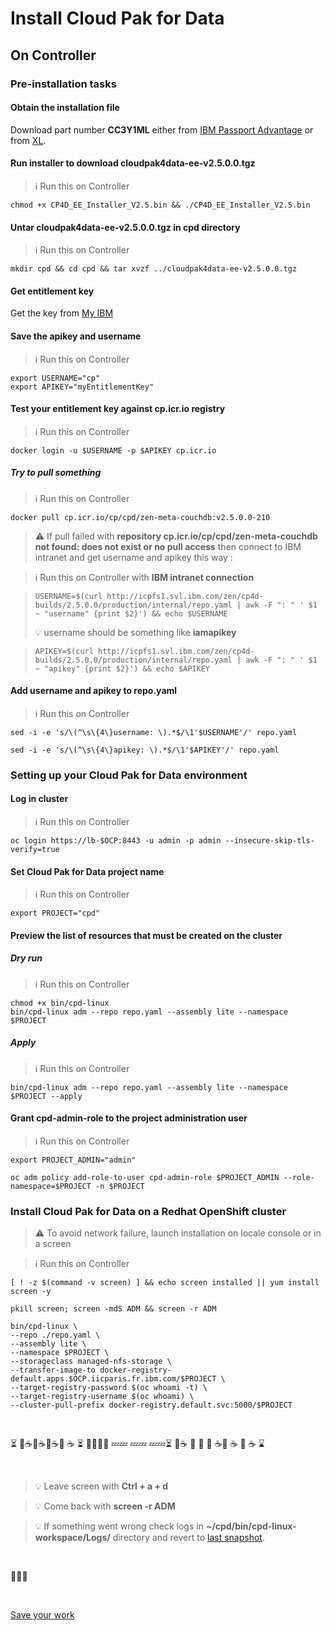 # Install Cloud Pak for Data

## On Controller

### Pre-installation tasks

#### Obtain the installation file

Download part number **CC3Y1ML** either from [IBM Passport Advantage](https://www.ibm.com/software/passportadvantage/pao_customer.html) or from [XL](https://w3-03.ibm.com/software/xl/download/ticket.wss).

<!--
```
mount /mnt/iicbackup/produits
rsync  /mnt/iicbackup/produits/ISO/add-ons/icp4d/cpd/cloudpak4data-ee-v2.5.0.0.tgz ~
```
-->

#### Run installer to download cloudpak4data-ee-v2.5.0.0.tgz

> :information_source: Run this on Controller

```
chmod +x CP4D_EE_Installer_V2.5.bin && ./CP4D_EE_Installer_V2.5.bin
```

#### Untar cloudpak4data-ee-v2.5.0.0.tgz in cpd directory

> :information_source: Run this on Controller

```
mkdir cpd && cd cpd && tar xvzf ../cloudpak4data-ee-v2.5.0.0.tgz
```

#### Get entitlement key

Get the key from [My IBM](https://myibm.ibm.com/products-services/containerlibrary)

#### Save the apikey and username

> :information_source: Run this on Controller

```
export USERNAME="cp"
export APIKEY="myEntitlementKey"
```

#### Test your entitlement key against cp.icr.io registry

> :information_source: Run this on Controller

```
docker login -u $USERNAME -p $APIKEY cp.icr.io
```

##### Try to pull something

> :information_source: Run this on Controller

```
docker pull cp.icr.io/cp/cpd/zen-meta-couchdb:v2.5.0.0-210
```

> :warning: If pull failed with **repository cp.icr.io/cp/cpd/zen-meta-couchdb not found: does not exist or no pull access** then connect to IBM intranet and get username and apikey this way :

> :information_source: Run this on Controller with **IBM intranet connection**

>```
>USERNAME=$(curl http://icpfs1.svl.ibm.com/zen/cp4d-builds/2.5.0.0/production/internal/repo.yaml | awk -F ": " ' $1 ~ "username" {print $2}') && echo $USERNAME
>```
> :bulb: username should be something like **iamapikey**

>```
>APIKEY=$(curl http://icpfs1.svl.ibm.com/zen/cp4d-builds/2.5.0.0/production/internal/repo.yaml | awk -F ": " ' $1 ~ "apikey" {print $2}') && echo $APIKEY
>```

#### Add username and apikey to repo.yaml

> :information_source: Run this on Controller

```
sed -i -e 's/\(^\s\{4\}username: \).*$/\1'$USERNAME'/' repo.yaml

sed -i -e 's/\(^\s\{4\}apikey: \).*$/\1'$APIKEY'/' repo.yaml
```

### Setting up your Cloud Pak for Data environment

#### Log in cluster

> :information_source: Run this on Controller

```
oc login https://lb-$OCP:8443 -u admin -p admin --insecure-skip-tls-verify=true
```

#### Set Cloud Pak for Data project name

> :information_source: Run this on Controller

	export PROJECT="cpd"

#### Preview the list of resources that must be created on the cluster

##### Dry run

> :information_source: Run this on Controller

```
chmod +x bin/cpd-linux
bin/cpd-linux adm --repo repo.yaml --assembly lite --namespace $PROJECT
```

##### Apply

> :information_source: Run this on Controller

```
bin/cpd-linux adm --repo repo.yaml --assembly lite --namespace $PROJECT --apply
```

#### Grant cpd-admin-role to the project administration user

> :information_source: Run this on Controller

```
export PROJECT_ADMIN="admin"

oc adm policy add-role-to-user cpd-admin-role $PROJECT_ADMIN --role-namespace=$PROJECT -n $PROJECT
```

### Install Cloud Pak for Data on a Redhat OpenShift cluster

> :warning: To avoid network failure, launch installation on locale console or in a screen

> :information_source: Run this on Controller

```
[ ! -z $(command -v screen) ] && echo screen installed || yum install screen -y

pkill screen; screen -mdS ADM && screen -r ADM
```

```
bin/cpd-linux \
--repo ./repo.yaml \
--assembly lite \
--namespace $PROJECT \
--storageclass managed-nfs-storage \
--transfer-image-to docker-registry-default.apps.$OCP.iicparis.fr.ibm.com/$PROJECT \
--target-registry-password $(oc whoami -t) \
--target-registry-username $(oc whoami) \
--cluster-pull-prefix docker-registry.default.svc:5000/$PROJECT
```

<br>

:hourglass_flowing_sand: :smoking::coffee::smoking::coffee::smoking::coffee::smoking: :coffee: :hourglass_flowing_sand: :beer::beer::beer::pill:  :zzz::zzz: :zzz::zzz: :zzz::zzz::hourglass_flowing_sand: :smoking::coffee: :toilet: :shower: :smoking: :coffee::smoking: :coffee: :smoking: :coffee: :hourglass: 

<br>

>:bulb: Leave screen with **Ctrl + a + d**

>:bulb: Come back with **screen -r ADM**

> :bulb: If something went wrong check logs in **~/cpd/bin/cpd-linux-workspace/Logs/** directory and revert to [last snapshot](https://github.com/bpshparis/ocp-esx/blob/master/Install-OCP.md#If-necessary-revert-to-last-snapshot).

<br>

:checkered_flag::checkered_flag::checkered_flag:

<br>

[Save your work](https://github.com/bpshparis/ocp-esx/blob/master/Install-OCP.md#Make-a-snapshot)

<!-- 

PROJECT="cpd"

oc login https://lb-$OCP:8443 -u admin -p admin --insecure-skip-tls-verify=true -n $PROJECT

REG=$(oc get routes -n default | awk '$1 ~ "docker-registry" {print $2}')

docker login -u $(oc whoami) -p $(oc whoami -t) $REG

https://blog.openshift.com/getting-started-helm-openshift/


curl -LO https://get.helm.sh/helm-v2.14.3-linux-amd64.tar.gz 

tar xvzf helm-v2.14.3-linux-amd64.tar.gz -C $(echo $PATH | cut -d':' -f1)

:bulb: Toggle label
oc label node w1-ocp1.iicparis.fr.ibm.com node-role.kubernetes.io/worker=true
oc label node w1-ocp1.iicparis.fr.ibm.com node-role.kubernetes.io/worker-


cd ~/cpd/charts/ibm-watson-assistant-prod/ibm_cloud_pak/pak_extensions/pre-install/clusterAdministration
./loadImagesOpenShift.sh --path ~/cpd --namespace $PROJECT --registry $REG


# Considerations for DEV clusters having less then 5 nodes.
#    In such a case you have to provide the list of 5 nodes as a parameter, but you can specify a node multiple times in the list.
#      e.g., --nodeAffinities node1,node2,node1,node2
#    Notice that for such a cluster you have to set --values global.podAntiAffinity=Disable

./createLocalVolumePV.sh --release my-141-wa --path /mnt/local-storage/storage/watson/assistant --nodeAffinities w1-ocp1.iicparis.fr.ibm.com,w2-ocp1.iicparis.fr.ibm.com,w3-ocp1.iicparis.fr.ibm.com,w1-ocp1.iicparis.fr.ibm.com,w2-ocp1.iicparis.fr.ibm.com,w3-ocp1.iicparis.fr.ibm.com 

kubectl get persistentvolumes -l release=my-141-wa --show-labels

./labelNamespace.sh $PROJECT


cd ~/cpd

oc login https://lb-$OCP:8443 -u admin -p admin --insecure-skip-tls-verify=true -n $PROJECT

docker login -u $(oc whoami) -p $(oc whoami -t) docker-registry-default.apps.$OCP.iicparis.fr.ibm.com 

oc adm policy add-scc-to-group restricted system:serviceaccounts:$PROJECT

export TILLER_NAMESPACE=$PROJECT

oc get secret helm-secret -n $TILLER_NAMESPACE -o yaml|grep -A3 '^data:'|tail -3 | awk -F: '{system("echo "$2" |base64 --decode > "$1)}'
export HELM_TLS_CA_CERT=$PWD/ca.cert.pem
export HELM_TLS_CERT=$PWD/helm.cert.pem
export HELM_TLS_KEY=$PWD/helm.key.pem
helm version  --tls

cp -v ~/cpd/charts/ibm-watson-assistant-prod/values.yaml ~/cpd/charts/ibm-watson-assistant-prod/values-override.yaml 

vi ~/cpd/charts/ibm-watson-assistant-prod/values-override.yaml

'{"global":{"podAntiAffinity":"Disable"}}'

INT_REG=$(oc -n default get dc docker-registry -o jsonpath='{.spec.template.spec.containers[].env[?(@.name=="REGISTRY_OPENSHIFT_SERVER_ADDR")].value}{"\n"}')
'{"global": "image":{{"repository":"$INT_REG"}}}'

'{"global": "icp":{{"proxyHostname":""}}}'

'{"global":{"languages":{"french":true}}}'

'{"global":{"zenNamespace":"$PROJECT"}}'

'{"global":{"license":"accept"}}'


sshpass -e scp -o StrictHostKeyChecking=no ~/cpd/charts/ibm-watson-assistant-prod/values-override.yaml root@web:/mnt/iicbackup/produits/ocp/$OCP/wa-values-override.yaml

sshpass -e ssh -o StrictHostKeyChecking=no root@web "chmod -R +r /mnt/iicbackup/produits/web"


cd ~/cpd

oc get secrets | grep default-dockercfg

helm install charts/ibm-watson-assistant-prod --tls --set master.slad.dockerRegistryPullSecret=default-dockercfg-76hk2 --values charts/ibm-watson-assistant-prod/values-override.yaml --namespace cpd --name my-141-wa --values charts/ibm-watson-assistant-prod/ibm_cloud_pak/pak_extensions/pre-install/clusterAdministration/wa-persistence.yaml --tiller-namespace cpd

watch kubectl get job,pod,svc,secret,cm,pvc --namespace cpd

helm status --tls my-141-wa --tiller-namespace cpd


NOTES:

If IBM Watson Assistant in IBM Cloud Pak for Data was successfully installed:

Create a Watson Assistant instance at the following CP4D web UI (typically at https://cpd-cpd-cpd.apps./zen/#/addons
   Select the "Watson Assistant" Add-on.
   Click "Provision Instance".
   Give the instance a name and click "Create".

To find API URL and token:
   Go to CP4D web UI (typically at https://cpd-cpd-cpd.apps./zen/#/myInstances ).
   Select "My Instances" from the [=] Navigation Menu, if not in the "My Instances" page.
   Select "View details" from the "..." menu for the Watson Assistant instance.
   Find the URL and "Bearer token" in "Connection details".
   Set TOKEN variable same as "Bearer token".
   Set API_URL variable same as Url.

To list workspaces:
   curl $API_URL/v1/workspaces?version=2018-09-20 -H "Authorization: Bearer $TOKEN" -k

To access tooling (UI):
   Select "View Details" from the "..." menu for the Watson Assistant instance: https://cpd-cpd-cpd.apps./zen/#/myInstances
   Click "Open Watson Assistant".


Note: The syntax of the URL for the IBM Cloud Pak for Data user interface has changed with V2.5. If you are using an older version of IBM Cloud Pak for Data, check for the appropriate URL syntax and use that in place of https://cpd-cpd-cpd.apps..

// Test Assistant
// !!! Need jq commands installed to run

URL="https://cpd-cpd-cpd.apps.ocp1.iicparis.fr.ibm.com/assistant/my-141-wa/instances/1584555597793/api"
BEARER="eyJhbGciOiJSUzI1NiIsInR5cCI6IkpXVCJ9.eyJ1c2VybmFtZSI6ImFkbWluIiwic3ViIjoiYWRtaW4iLCJpc3MiOiJLTk9YU1NPIiwiYXVkIjoiRFNYIiwicm9sZSI6IkFkbWluIiwicGVybWlzc2lvbnMiOltdLCJ1aWQiOiIxMDAwMzMwOTk5IiwiaWF0IjoxNTg0OTY0ODUzfQ.E0JLYWpp_PdANbEz19g3BJddDnpwYvkEJ0txALJrJ-BSfzh4vw5FqNhtC5n_j-0TphyRKKDjdoaYqW71X6NjF1fXIw0zSZMp46MQmMJaw6vJJlHueDNLrAB5kTOwvgYI9A_fxyqIGmk1Y8SnWGbi2moSFQ4MZHqNhDJMKYdBM6JevGAkku4nIy6JDIrdPPWlIGRAEHNQYx0nvOeUEcbNitT7qMG0nP4ActguTK3ZKHyS7XLDYeqKnvjOfbiZu3EL0EGXjXQqQwQuqBNMDWTUwgDKKIvGsAvFe_HX3VzOf7y7w6drix3L7cIBTs8Sb5NIsAFr8Ezhiky8qnA2UQ888g"

VERSION="2019-02-28"

// Test Assistant V1

SKILL_ID="6a570077-a4c7-41bf-bb74-789c3752b6a5"

MESSAGE="blablabla."
FILE="message.json"

cat > $FILE << EOF
{
	"input":{
		"text": "$MESSAGE"
	}
}
EOF

jq . $FILE

OUTPUT=$(curl -k -H "Authorization: Bearer $BEARER" -X POST -H 'Content-Type:application/json' -d @$FILE $URL/v1/workspaces/$SKILL_ID/message?version=$VERSION)
CONTEXT=$(echo $OUTPUT | jq -c .context)
echo $OUTPUT | jq .

cat > $FILE << EOF
{
	"input":{
		"text": "$MESSAGE"
	},
	"context": $CONTEXT
}
EOF
jq . $FILE

OUTPUT=$(curl -k -H "Authorization: Bearer $BEARER" -X POST -H 'Content-Type:application/json' -d @$FILE $URL/v1/workspaces/$SKILL_ID/message?version=$VERSION)
CONTEXT=$(echo $OUTPUT | jq -c .context)
echo $OUTPUT | jq .

// Test Assistant V2

ASSISTANT_ID="9ca183ff-8c84-4353-b8c4-a9e89b6f9f8b"

SESSION_ID=$(curl -k -H "Authorization: Bearer $BEARER" -X POST $URL/v2/assistants/$ASSISTANT_ID/sessions?version=$VERSION | jq -r .session_id) && echo $SESSION_ID

MESSAGE="blablabla."
FILE="message"
cat > $FILE << EOF
{
	"input":{
		"text": "$MESSAGE",
        "options":{
            "debug": true,
            "return_context": true
        }
	}
}
EOF
jq . $FILE

curl -k -H "Authorization: Bearer $BEARER" -X POST -H 'Content-Type:application/json' -d @$FILE $URL/v2/assistants/$ASSISTANT_ID/sessions/$SESSION_ID/message?version=$VERSION | jq .




### Speech

https://blog.openshift.com/getting-started-helm-openshift/

wget -c http://web/soft/helm-v2.9.0-linux-amd64.tar.gz


#### install tiller 2.9.0

oc login https://lb-$OCP:8443 -u admin -p admin --insecure-skip-tls-verify=true

oc new-project tiller

export TILLER_NAMESPACE=tiller

helm init --client-only

oc process -f  http://web/soft/tiller-template.yaml -p TILLER_NAMESPACE="${TILLER_NAMESPACE}" -p HELM_VERSION=v2.9.0 | oc create -f -

oc rollout status deployment tiller

helm version

Client: &version.Version{SemVer:"v2.9.0", GitCommit:"f6025bb9ee7daf9fee0026541c90a6f557a3e0bc", GitTreeState:"clean"}
Server: &version.Version{SemVer:"v2.9.0", GitCommit:"f6025bb9ee7daf9fee0026541c90a6f557a3e0bc", GitTreeState:"clean"}


PROJECT="cpd"

oc login https://lb-$OCP:8443 -u admin -p admin --insecure-skip-tls-verify=true -n $PROJECT

REG=$(oc get routes -n default | awk '$1 ~ "docker-registry" {print $2}')

docker login -u $(oc whoami) -p $(oc whoami -t) $REG 


cd ~/cpd

oc project $PROJECT

wget -c http://web/cloud-pak/ibm-watson-speech-prod-1.1.1.tar.gz
tar xvzf ibm-watson-speech-prod-1.1.1.tar.gz 
http://web/cloud-pak/ibm-watson-speech-pack-prod-1.1.1.tar.gz
tar xvzf ibm-watson-speech-pack-prod-1.1.1.tar.gz

cd charts/
tar xvzf ibm-watson-speech-prod-1.1.3.tgz 
cd ~/cpd/charts/ibm-watson-speech-prod/ibm_cloud_pak/pak_extensions/pre-install/clusterAdministration
chmod +x loadImagesOpenShift.sh 

// Check space in cluster registry
//oc get pods -n default | awk '$1 ~ "docker-registry" {print "oc exec -it " $1 " bash -n default"}'

./loadImagesOpenShift.sh --path ~/cpd --namespace $PROJECT --registry $REG


docker images | grep es-es
docker push docker-registry-default.apps.ocp1.iicparis.fr.ibm.com/cpd/es-es-broadbandmodel:2019-12-16---00-01-04-master-360
docker push docker-registry-default.apps.ocp1.iicparis.fr.ibm.com/cpd/es-es-narrowbandmodel:2019-12-16---00-01-04-master-360
docker push docker-registry-default.apps.ocp1.iicparis.fr.ibm.com/cpd/es-es-laurav3voice:2019-12-16---00-01-04-master-360
docker push docker-registry-default.apps.ocp1.iicparis.fr.ibm.com/cpd/es-es-enriquev3voice:2019-12-16---00-01-04-master-360

docker images | grep fr-fr
docker push docker-registry-default.apps.ocp1.iicparis.fr.ibm.com/cpd/fr-fr-broadbandmodel:2019-12-16---00-01-04-master-360
docker push docker-registry-default.apps.ocp1.iicparis.fr.ibm.com/cpd/fr-fr-narrowbandmodel:2019-12-16---00-01-04-master-360
docker push docker-registry-default.apps.ocp1.iicparis.fr.ibm.com/cpd/fr-fr-reneev3voice:2019-12-16---00-01-04-master-360



cd ~/cpd/charts/ibm-watson-speech-prod/ibm_cloud_pak/pak_extensions/pre-install/clusterAdministration
chmod +x createLocalPVs.sh
./createLocalPVs.sh -l node-role.kubernetes.io/compute

oc get pv -n cpd

./labelNamespace.sh $PROJECT

oc apply -f - << EOF
apiVersion: v1
kind: Secret
metadata:
  name: minio
type: Opaque
data:
  accesskey: YWRtaW4=
  secretkey: cGFzc3dvcmQ=
EOF

oc apply -f - << EOF
apiVersion: v1
data:
  pg_repl_password: YWRtaW4=
  pg_su_password: cGFzc3dvcmQ=
kind: Secret
metadata:
  name: user-provided-postgressql # this name can be anything you choose
type: Opaque
EOF

vi ~/cpd/charts/ibm-watson-speech-prod/values.yaml

INT_REG=$(oc -n default get dc docker-registry -o jsonpath='{.spec.template.spec.containers[].env[?(@.name=="REGISTRY_OPENSHIFT_SERVER_ADDR")].value}{"\n"}') && echo $INT_REG
'{"global":{"icpDockerRepo":"$INT_REG/$PROJECT"}}'

SECRET=$(oc get secrets | grep default-dockercfg | awk '{print $1}') && echo $SECRET
'{"global":{"imagePullSecretName":"$SECRET"}}'

'{"global":"image":{"repository":"$INT_REG/$PROJECT"}}}'
'{"global":"image":{"pullSecret":"$SECRET"}}}'


cd ~/cpd/charts/ibm-watson-speech-prod
cp -v values.yaml values-copy.yaml

PROJECT="cpd"
INT_REG=$(oc -n default get dc docker-registry -o jsonpath='{.spec.template.spec.containers[].env[?(@.name=="REGISTRY_OPENSHIFT_SERVER_ADDR")].value}{"\n"}') && echo $INT_REG
SECRET=$(oc get secrets | grep default-dockercfg | awk '{print $1}') && echo $SECRET

sed -i -e "s/\(^    zenNamespace:\) zen$/\1 $PROJECT/g"  values.yaml
grep -e '^    zenNamespace:'  values.yaml

sed -i -e "s;\(^    icpDockerRepo:\) image-registry.openshift-image-registry.svc:5000/zen$;\1 $INT_REG\/$PROJECT;g"  values.yaml
grep -e '^    icpDockerRepo:'  values.yaml

sed -i -e "s;\(^      repository:\) image-registry.openshift-image-registry.svc:5000/zen$;\1 $INT_REG/$PROJECT;g"  values.yaml
grep -e '^      repository:'  values.yaml

SECRET=$(oc get secrets | grep default-dockercfg | awk '{print $1}') && echo $SECRET

sed -i -e "s/\(^      pullSecret:\) default-dockercfg-wtpn2$/\1 $SECRET/g"  values.yaml
grep -e '^      pullSecret:'  values.yaml

sed -i -e "s/\(^    imagePullSecretName:\) default-dockercfg-wtpn2$/\1 $SECRET/g"  values.yaml
grep -e '^    imagePullSecretName:'  values.yaml

grep -e 'storageClass'  values.yaml


screen -mdS ADM && screen -r ADM

PROJECT="cpd"

oc login https://lb-$OCP:8443 -u admin -p admin --insecure-skip-tls-verify=true -n $PROJECT

REG=$(oc get routes -n default | awk '$1 ~ "docker-registry" {print $2}') && echo $REG

docker login -u $(oc whoami) -p $(oc whoami -t) $REG

cd ~/cpd


helm install charts/ibm-watson-speech-prod --namespace $PROJECT --name my-111-speech --tiller-namespace $PROJECT --tls

watch kubectl get job,pod,svc,secret,cm,pvc --namespace cpd
watch kubectl get pod,job,svc,secret,cm,pvc --namespace cpd

helm status --tls my-111-speech --tiller-namespace $PROJECT

helm del --purge my-111-speech --tiller-namespace $PROJECT

oc delete role my-111-speech-speech-to-text-gw-role

// Test STT
// !!! Need jq and tee commands to run

BEARER="eyJhbGciOiJSUzI1NiIsInR5cCI6IkpXVCJ9.eyJ1c2VybmFtZSI6ImFkbWluIiwic3ViIjoiYWRtaW4iLCJpc3MiOiJLTk9YU1NPIiwiYXVkIjoiRFNYIiwicm9sZSI6IkFkbWluIiwicGVybWlzc2lvbnMiOltdLCJ1aWQiOiIxMDAwMzMwOTk5IiwiaWF0IjoxNTg0OTA4NDIyfQ.w40DIWPDsoywkeO1YMUE0Q37GOa9GDSG-LGyG5pVSmzbWdX6eQtygaT_S7VVMiGmJJXZvf6t7LaFl1aS48Fn05WzXe1K42neKFvhD1Gzt0ILDAW0TjO2GSHaewYmKUIH3sUEWagw3gC3LMbtAqDWBuf3JRH3wXJ95dqdY83YWWiW2VmZHodjQilJRYybAi1khau8tjX1R2aTz8HfRBSxy673E-6aTCfr6vWBOVyMkfXtM89jBE3aStzKeVEs1jcv3O_t23EgGbm4n6tWNLKr_ZTz-TkIPWeSxehhnIqc5x5ZBZSk7Lrglp5XWjdfxpWHOIzy0iEs_3TQmnYTeCQZLA"
URL="https://cpd-cpd-cpd.apps.ocp1.iicparis.fr.ibm.com/speech-to-text/my-111-speech/instances/1584904929592/api"
METHOD="/v1/recognize"

MODEL="es-ES_BroadbandModel"
SOUND="es.mp3"
RESP="stt-es.json"
curl -k -X POST -H "Authorization: Bearer $BEARER" --header 'Content-Type: audio/mp3' --header 'Transfer-Encoding: chunked' --data-binary @${SOUND} ${URL}${METHOD}'?model='${MODEL} | tee $RESP

TRANSCRIPT=$(jq -c -r '[.results[].alternatives[].transcript | rtrimstr(" ")] | join(". ")' $RESP) && echo $TRANSCRIPT

// Test TTS
// !!! Need jq and sponge commands to run

REQ="tts-es.json"

cat > $REQ << EOF
{
  "text": ""
}
EOF

jq --arg NEWTEXT "${TRANSCRIPT}." '.text = $NEWTEXT' $REQ | sponge $REQ
jq . $REQ

BEARER="eyJhbGciOiJSUzI1NiIsInR5cCI6IkpXVCJ9.eyJ1c2VybmFtZSI6ImFkbWluIiwic3ViIjoiYWRtaW4iLCJpc3MiOiJLTk9YU1NPIiwiYXVkIjoiRFNYIiwicm9sZSI6IkFkbWluIiwicGVybWlzc2lvbnMiOltdLCJ1aWQiOiIxMDAwMzMwOTk5IiwiaWF0IjoxNTg0OTYyNjEyfQ.szuHNVjzHezg9BhGuHtI2R4n5XFSThgSikLDGNIjdJGX3yvNrq2d4UE7J5nGHu82hMGMTwpjj_CbMVm5J9SdokTAmU8FkWzwvewPR2kgCFOE-syvEPDuiUiNNmUM5qcFpVfiaX5RWHmw-SIswZKPFkW97XGMZkKFHR0Vdy3S1P2ZOt-usmHaVhBq0P9VfLd0yL_HOWW0zlT0xK7R3x1kR3uI9FytvO4pa71IrAi7m6MuDn-yDEZLbAJrY1UBxi2YC51_ezV6_wQxwSIYXnchUblF-iX8dTNdS7dJ0olcPGXAK7Nj_zhCR7qcO1pCK6BHNWsewGbd-mFYErdEhz2Mtg"
URL="https://cpd-cpd-cpd.apps.ocp1.iicparis.fr.ibm.com/text-to-speech/my-111-speech/instances/1584962612016/api"

VOICE="es-ES_EnriqueV3Voice"
VOICE="es-ES_LauraV3Voice"
METHOD="/v1/synthesize"
SPEECH="tts-es.mp3"

curl -k -X POST -H "Authorization: Bearer $BEARER" -H 'Content-Type: application/json' -H 'Accept: audio/mp3' --output $SPEECH -d @${REQ} ${URL}${METHOD}'?voice='${VOICE}


### Discovery

Flags:
  -h, --help                  Display this message
  -c, --cluster-host          The hostname of the master node of the targeted
                              cluster. Discovery needs this to make API calls
                              to schedule training jobs.
  -C, --cp4d-namespace        The Kubernetes namespace that the CP4D
                              application is running in
  -d, --module                Path to the module directory, or a module tar
                              archive
  -e, --release-name          The Helm release name to use
                              (default: '${default_name}')
  -i, --interactive           Interactive installation. Use 'true' or 1 to run
                              in interactive mode. Use 'false' or 0 to run in
                              non-interactive mode.
  -I, --cluster-ip            The IPv4 address of the node specified using
                              '--cluster-host' must also be provided. If the
                              node's hostname is not accessible by services
                              running within the cluster Watson Discovery will
                              fallback to this IP address. As such, you must
                              ensure this address can be accessed by pods running
                              in the cluster's Kubernetes environment.
  -l, --log-file              The file to write logs to
                              (default: '${default_log_file}")
  -n, --namespace             The namespace to install to
  -o, --openshift             Specify 'true' or 1 to do an OpenShift installation,
                              and 'false' or 0 for an IBM Cloud Private Foundations
                              installation.
  -O, --overwrite-yaml        The name of a Helm values override file to apply
                              when installing modules.
  -r, --registry-pull-prefix  The Docker image prefix for Kubernetes to use to
                              pull images from the cluster's Docker registry.
  -R, --registry-push-prefix  The Docker image prefix to tag images with to
                              push them into the cluster's Docker registry.
  -s, --storage-class         The Kubernetes StorageClass to use for Persistent
                              Volumes
  -S, --shared-storage-class  Specify a separate StorageClass for Persistent
                              Volumes that require the ReadWriteMany access
                              mode.
  -t, --timeout               The timeout to use for install steps
                              (default: '${default_timeout}')
  -w, --tiller-namespace      The namespace Tiller is running in


cd ~/cpd/deploy
./deploy.sh -d ~/cpd/ibm-watson-discovery -s managed-nfs-storage -S managed-nfs-storage -R docker-registry-default.apps.ocp1.iicparis.fr.ibm.com -r docker-registry.default.svc:5000 -n cpd -o true -e my-211-disco -C cpd -w tiller -c lb-ocp1.iicparis.fr.ibm.com -I 172.16.187.10 -i false



kubectl create -f - << EOF
apiVersion: security.openshift.io/v1
kind: SecurityContextConstraints
metadata:
  name: ibm-discovery-prod-scc
allowHostDirVolumePlugin: false
allowHostIPC: false
allowHostNetwork: false
allowHostPID: false
allowHostPorts: false
allowPrivilegedContainer: false
allowPrivilegeEscalation: false
allowedCapabilities: []
allowedFlexVolumes: []
allowedUnsafeSysctls: []
defaultAddCapabilities: []
forbiddenSysctls:
- "*"
fsGroup:
  type: MustRunAs
  ranges:
    - max: 65535
      min: 1
readOnlyRootFilesystem: false
requiredDropCapabilities:
- ALL
runAsUser:
  type: MustRunAsNonRoot
seccompProfiles:
  - docker/default
seLinuxContext:
  type: RunAsAny
supplementalGroups:
  type: MustRunAs
  ranges:
  - max: 65535
    min: 1
volumes:
- configMap
- downwardAPI
- emptyDir
- persistentVolumeClaim
- projected
- secret
priority: 0
EOF


#### Head Restarting a pod

oc get deployments -n openshift-console -o wide

oc get pods -n openshift-console -o wide

oc scale --replicas=0 deployment/console -n openshift-console

oc scale --replicas=2 deployment/console -n openshift-console

watch oc get pods -n openshift-console -o wide

#### Tail Restarting a pod


-->
